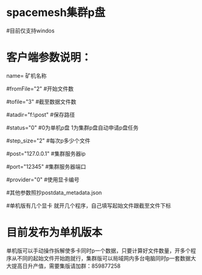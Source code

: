 # spacemesh集群p盘
#目前仅支持windos
# 客户端参数说明：
name= 矿机名称

#fromFile="2"  #开始文件数

#tofile="3"       #截至数据文件数

#atadir="f:\post"  #保存路径

#status="0"      #0为单机p盘 1为集群p盘自动申请p盘任务 

#step_size="2"      #每次p多少个文件

#post="127.0.0.1"  #集群服务器ip

#port="12345"  #集群服务器端口

#provider="0"   #使用显卡编号

#其他参数照抄postdata_metadata.json

#单机版有几个显卡 就开几个程序，自己填写起始文件跟截至文件下标


# 目前发布为单机版本

单机版可以手动操作拆解使多卡同时p一个数据，只要计算好文件数量，开多个程序从不同的起始文件开始跑就行，集群版可以局域网内多台电脑同时p一套数据大大提高日升产值，需要集版请加群：859877258
